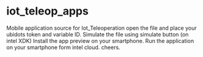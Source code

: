 # iot_teleop_apps
Mobile application source for Iot_Teleoperation
open the file and place your ubidots token and variable ID.
Simulate the file using simulate button (on intel XDK)
Install the app preview on your smartphone.
Run the application on your smartphone form intel cloud.
cheers.

